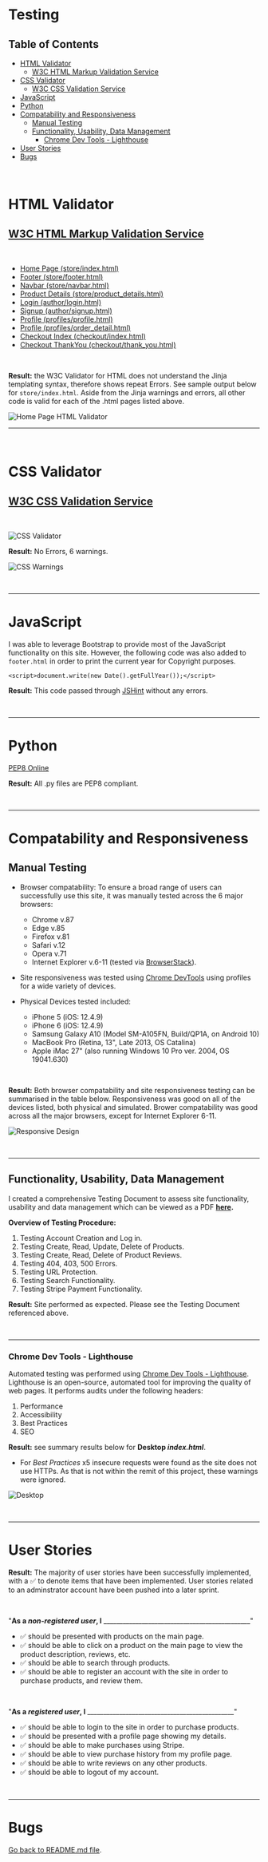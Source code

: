 
# Testing <!-- omit in toc -->

## Table of Contents
- [HTML Validator](#html-validator)
  - [W3C HTML Markup Validation Service](#w3c-html-markup-validation-service)
- [CSS Validator](#css-validator)
  - [W3C CSS Validation Service](#w3c-css-validation-service)
- [JavaScript](#javascript)
- [Python](#python)
- [Compatability and Responsiveness](#compatability-and-responsiveness)
  - [Manual Testing](#manual-testing)
  - [Functionality, Usability, Data Management](#functionality-usability-data-management)
    - [Chrome Dev Tools - Lighthouse](#chrome-dev-tools---lighthouse)
- [User Stories](#user-stories)
- [Bugs](#bugs)

<br/>


# HTML Validator

## [W3C HTML Markup Validation Service](https://validator.w3.org/)

<br/>

- [Home Page (store/index.html)]()
- [Footer (store/footer.html)]()
- [Navbar (store/navbar.html)]()  
- [Product Details (store/product_details.html)]()  
- [Login (author/login.html)]()
- [Signup (author/signup.html)]()
- [Profile (profiles/profile.html)]()
- [Profile (profiles/order_detail.html)]()
- [Checkout Index (checkout/index.html)]()
- [Checkout ThankYou (checkout/thank_you.html)]()

<br/>

**Result:** the W3C Validator for HTML does not understand the Jinja templating syntax, therefore shows repeat Errors. 
See sample output below for `store/index.html`. 
Aside from the Jinja warnings and errors, all other code is valid for each of the .html pages listed above. 

![Home Page HTML Validator](static/testing/index.html-testing.PNG)




----------

<br/>

# CSS Validator

## [W3C CSS Validation Service](https://jigsaw.w3.org/css-validator/)

<br/>

![CSS Validator](static/testing/css-testing.PNG)

**Result:** No Errors, 6 warnings.


![CSS Warnings](static/testing/css-warnings-testing.PNG)

<br/>

----------

# JavaScript

I was able to leverage Bootstrap to provide most of the JavaScript functionality on this site. 
However, the following code was also added to `footer.html` in order to print the current year for Copyright purposes. 

`<script>document.write(new Date().getFullYear());</script>`

**Result:** This code passed through [JSHint](https://jshint.com/) without any errors. 


<br/>

----------

# Python

[PEP8 Online](http://pep8online.com/)

**Result:** All .py files are PEP8 compliant. 


<br/>

----------

# Compatability and Responsiveness

## Manual Testing

- Browser compatability: To ensure a broad range of users can successfully use this site, it was manually tested across 
  the 6 major browsers:

  - Chrome v.87
  - Edge v.85
  - Firefox v.81
  - Safari v.12
  - Opera v.71
  - Internet Explorer v.6-11 (tested via [BrowserStack](https://www.browserstack.com/test-in-internet-explorer)).
  

- Site responsiveness was tested using [Chrome DevTools](https://developers.google.com/web/tools/chrome-devtools) using 
  profiles for a wide variety of devices.


- Physical Devices tested included:
  - iPhone 5 (iOS: 12.4.9)
  - iPhone 6 (iOS: 12.4.9)
  - Samsung Galaxy A10 (Model SM-A105FN, Build/QP1A, on Android 10)
  - MacBook Pro (Retina, 13", Late 2013, OS Catalina)
  - Apple iMac 27" (also running Windows 10 Pro ver. 2004, OS 19041.630)

<br/>

**Result:** Both browser compatability and site responsiveness testing can be summarised in the table below. 
Responsiveness was good on all of the devices listed, both physical and simulated. Brower compatability was good across 
all the major browsers, except for Internet Explorer 6-11.

![Responsive Design](static/testing/responsiveness.png)

<br/>

----------

## Functionality, Usability, Data Management

I created a comprehensive Testing Document to assess site functionality, usability and data management which can be viewed 
as a PDF **[here](static/testing/manual-testing-procedure.pdf).**

**Overview of Testing Procedure:**
1. Testing Account Creation and Log in.
2. Testing Create, Read, Update, Delete of Products.
3. Testing Create, Read, Delete of Product Reviews.
4. Testing 404, 403, 500 Errors.
5. Testing URL Protection.
6. Testing Search Functionality. 
7. Testing Stripe Payment Functionality. 

**Result:** Site performed as expected. Please see the Testing Document referenced above. 

<br/>

----------

### Chrome Dev Tools - Lighthouse

Automated testing was performed using [Chrome Dev Tools - Lighthouse](https://developers.google.com/web/tools/lighthouse). 
Lighthouse is an open-source, automated tool for improving the quality of web pages. It performs audits under 
the following headers:
1. Performance
2. Accessibility
3. Best Practices
4. SEO

**Result:** see summary results below for **Desktop *index.html***. 
- For *Best Practices* x5 insecure requests were found as the site does not use HTTPs. As that is not within the remit
of this project, these warnings were ignored. 

![Desktop](static/testing/lighthouse-desktop.png)


<br/>

----------

# User Stories


**Result:** The majority of user stories have been successfully implemented, with a :white_check_mark: to denote items that 
have been implemented. User stories related to an adminstrator account have been pushed into a later sprint. 

<br/>

"**__As a *non-registered user*, I__** ______________________________________________"

- :white_check_mark: should be presented with products on the main page. 
- :white_check_mark: should be able to click on a product on the main page to view the product description, reviews, etc. 
- :white_check_mark: should be able to search through products.
- :white_check_mark: should be able to register an account with the site in order to purchase products, and review them. 

<br/>

"**__As a *registered user*, I__** ______________________________________________"

- :white_check_mark: should be able to login to the site in order to purchase products. 
- :white_check_mark: should be presented with a profile page showing my details. 
- :white_check_mark: should be able to make purchases using Stripe. 
- :white_check_mark: should be able to view purchase history from my profile page.
- :white_check_mark: should be able to write reviews on any other products.   
- :white_check_mark: should be able to logout of my account. 

<br/>


----------

# Bugs


[Go back to README.md file](README.md).